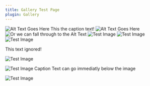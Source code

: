 ```yaml
---
title: Gallery Test Page
plugin: Gallery
---
```


![Alt Text Goes Here](test_image_994x1294.jpg "Image Title Goes Here") This the caption text!
![Alt Text Goes Here](test_image_2452x2516.jpg "If theres no caption text, we use the title text")
![Or we can fall through to the Alt Text](test_image_994x1294.jpg)
![Test Image](test_image_2452x2516.jpg "A Busy Bee!")
![Test Image](test_image_2396x1064.jpg "A very long and rambling, possibly overwrought, blathering even, and unecessarily verbose title")
![Test Image](test_image_994x1294.jpg "Paragraph text is ignored" )

This text ignored!

![Test Image](test_image_2452x2516.jpg "Another  title")

![Test Image](test_image_2396x1064.jpg "Title Text")
Caption Text can go immediatly below the image 

![Test Image](test_image_2452x2516.jpg "Another Optional title")
